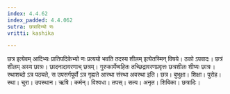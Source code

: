 ```yaml
---
index: 4.4.62
index_padded: 4.4.062
sutra: छत्रादिभ्यो णः
vritti: kashika

---
```

छत्र इत्येवम् आदिभ्यः प्रातिपदिकेभ्यो णः प्रत्ययो भवति तदस्य शीलम् इत्येतस्मिन् विषये। ठको ऽपवादः। छत्रं शीलम् अस्य छात्रः। छादनादावरणाच् छत्रम्। गुरुकार्येष्वहितः तच्छिद्रावरणप्रवृत्तः छत्रशीलः शीष्यः छात्रः। स्थाशब्दो ऽत्र पठ्यते, स उपसर्गपूर्वो ऽत्र गृह्यते आस्था संस्था अवस्था इति। छत्र। बुभुक्षा। शिक्षा। पुरोह। स्था। चुरा। उपस्थान। ऋषि। कर्मन्। विश्वधा। तपस्। सत्य। अनृत। शिबिका। छत्रादिः।